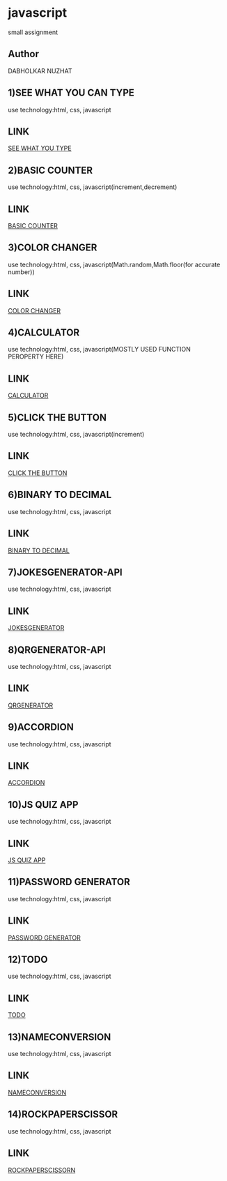 # javascript
small assignment

## Author
DABHOLKAR NUZHAT

## 1)SEE WHAT YOU CAN TYPE
use technology:html, css, javascript

## LINK
[SEE WHAT YOU TYPE](https://nd1seewhatyoutype.netlify.app/)

## 2)BASIC COUNTER
use technology:html, css, javascript(increment,decrement)

## LINK
[BASIC COUNTER ](https://nd2basiccounter.netlify.app/)

## 3)COLOR CHANGER
use technology:html, css, javascript(Math.random,Math.floor(for accurate number))

## LINK
[COLOR CHANGER ](https://nd3colorchanger.netlify.app/)

## 4)CALCULATOR
use technology:html, css, javascript(MOSTLY USED FUNCTION PEROPERTY HERE)

## LINK
[CALCULATOR ](https://nd4calculator.netlify.app/)

## 5)CLICK THE BUTTON
use technology:html, css, javascript(increment)

## LINK
[CLICK THE BUTTON](https://nd-5-clickthebutton.netlify.app/)

## 6)BINARY TO DECIMAL 
use technology:html, css, javascript

## LINK
[BINARY TO DECIMAL](https://nd-6-binary2decimal.netlify.app/)

## 7)JOKESGENERATOR-API
use technology:html, css, javascript

## LINK
[JOKESGENERATOR](https://nd-7-jokegenerator.netlify.app/)

## 8)QRGENERATOR-API
use technology:html, css, javascript

## LINK
[QRGENERATOR](https://nd-8-qrgenerator.netlify.app/)

## 9)ACCORDION
use technology:html, css, javascript

## LINK
[ACCORDION](https://nd-9-accordion.netlify.app/)

## 10)JS QUIZ APP
use technology:html, css, javascript

## LINK
[JS QUIZ APP](https://nd-10-jsquizapp.netlify.app/)

## 11)PASSWORD GENERATOR
use technology:html, css, javascript

## LINK
[PASSWORD GENERATOR](https://nd-11-passwordgenerator.netlify.app/)

## 12)TODO
use technology:html, css, javascript

## LINK
[TODO](https://nd-11-todo.netlify.app/)

## 13)NAMECONVERSION
use technology:html, css, javascript

## LINK
[NAMECONVERSION](https://nd-13-nameconversion.netlify.app/)

## 14)ROCKPAPERSCISSOR
use technology:html, css, javascript

## LINK
[ROCKPAPERSCISSORN](https://nd-13-rpc.netlify.app/)


